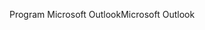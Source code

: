 <span data-ttu-id="6e26c-101">Program Microsoft Outlook</span><span class="sxs-lookup"><span data-stu-id="6e26c-101">Microsoft Outlook</span></span>